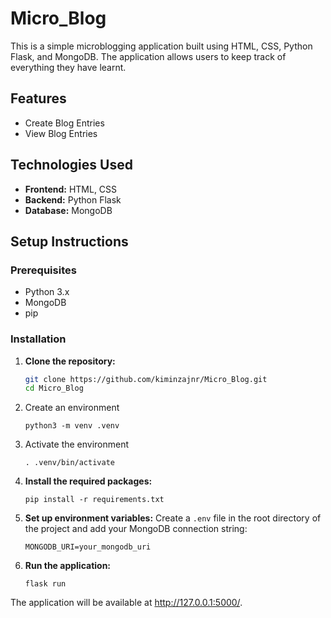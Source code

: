 # Micro_Blog

This is a simple microblogging application built using HTML, CSS, Python Flask, and MongoDB. The application allows users to keep track of everything they have learnt.

## Features

- Create Blog Entries 
- View Blog Entries

## Technologies Used

- **Frontend:** HTML, CSS
- **Backend:** Python Flask
- **Database:** MongoDB

## Setup Instructions

### Prerequisites

- Python 3.x
- MongoDB
- pip

### Installation

1. **Clone the repository:**

   ```bash
   git clone https://github.com/kiminzajnr/Micro_Blog.git
   cd Micro_Blog

2. Create an environment
    ```
    python3 -m venv .venv

3. Activate the environment
    ```
    . .venv/bin/activate

4. **Install the required packages:**
    ```
    pip install -r requirements.txt

5. **Set up environment variables:**
    Create a `.env` file in the root directory of the project and add your MongoDB connection string:
    ```
    MONGODB_URI=your_mongodb_uri

6. **Run the application:**
    ```
    flask run

The application will be available at http://127.0.0.1:5000/.
